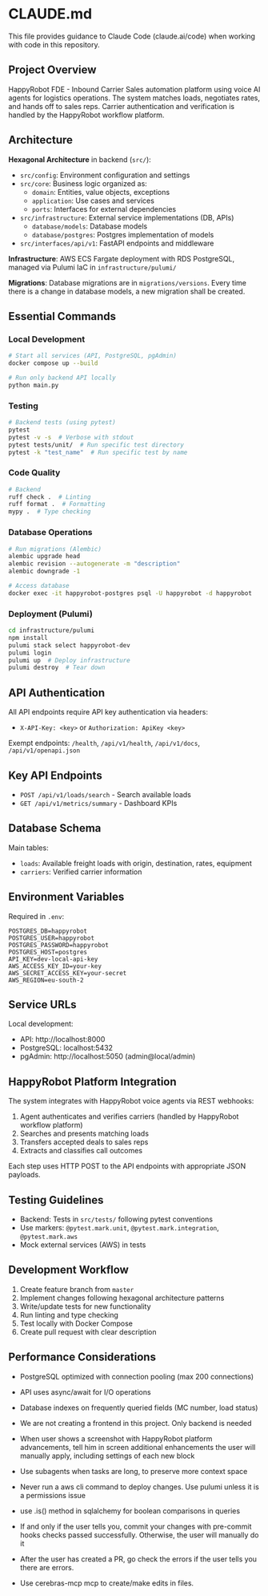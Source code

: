 # CLAUDE.md

This file provides guidance to Claude Code (claude.ai/code) when working with code in this repository.

## Project Overview

HappyRobot FDE - Inbound Carrier Sales automation platform using voice AI agents for logistics operations. The system matches loads, negotiates rates, and hands off to sales reps. Carrier authentication and verification is handled by the HappyRobot workflow platform.

## Architecture

**Hexagonal Architecture** in backend (`src/`):
- `src/config`: Environment configuration and settings
- `src/core`: Business logic organized as:
  - `domain`: Entities, value objects, exceptions
  - `application`: Use cases and services
  - `ports`: Interfaces for external dependencies
- `src/infrastructure`: External service implementations (DB, APIs)
  - `database/models`: Database models
  - `database/postgres`: Postgres implementation of models
- `src/interfaces/api/v1`: FastAPI endpoints and middleware

**Infrastructure**: AWS ECS Fargate deployment with RDS PostgreSQL, managed via Pulumi IaC in `infrastructure/pulumi/`

**Migrations**: Database migrations are in `migrations/versions`. Every time there is a change in database models, a new migration shall be created.

## Essential Commands

### Local Development
```bash
# Start all services (API, PostgreSQL, pgAdmin)
docker compose up --build

# Run only backend API locally
python main.py
```

### Testing
```bash
# Backend tests (using pytest)
pytest
pytest -v -s  # Verbose with stdout
pytest tests/unit/  # Run specific test directory
pytest -k "test_name"  # Run specific test by name

```

### Code Quality
```bash
# Backend
ruff check .  # Linting
ruff format .  # Formatting
mypy .  # Type checking

```

### Database Operations
```bash
# Run migrations (Alembic)
alembic upgrade head
alembic revision --autogenerate -m "description"
alembic downgrade -1

# Access database
docker exec -it happyrobot-postgres psql -U happyrobot -d happyrobot
```

### Deployment (Pulumi)
```bash
cd infrastructure/pulumi
npm install
pulumi stack select happyrobot-dev
pulumi login
pulumi up  # Deploy infrastructure
pulumi destroy  # Tear down
```

## API Authentication

All API endpoints require API key authentication via headers:
- `X-API-Key: <key>` or `Authorization: ApiKey <key>`

Exempt endpoints: `/health`, `/api/v1/health`, `/api/v1/docs`, `/api/v1/openapi.json`

## Key API Endpoints

- `POST /api/v1/loads/search` - Search available loads
- `GET /api/v1/metrics/summary` - Dashboard KPIs

## Database Schema

Main tables:
- `loads`: Available freight loads with origin, destination, rates, equipment
- `carriers`: Verified carrier information

## Environment Variables

Required in `.env`:
```
POSTGRES_DB=happyrobot
POSTGRES_USER=happyrobot
POSTGRES_PASSWORD=happyrobot
POSTGRES_HOST=postgres
API_KEY=dev-local-api-key
AWS_ACCESS_KEY_ID=your-key
AWS_SECRET_ACCESS_KEY=your-secret
AWS_REGION=eu-south-2
```

## Service URLs

Local development:
- API: http://localhost:8000
- PostgreSQL: localhost:5432
- pgAdmin: http://localhost:5050 (admin@local/admin)

## HappyRobot Platform Integration

The system integrates with HappyRobot voice agents via REST webhooks:
1. Agent authenticates and verifies carriers (handled by HappyRobot workflow platform)
2. Searches and presents matching loads
3. Transfers accepted deals to sales reps
4. Extracts and classifies call outcomes

Each step uses HTTP POST to the API endpoints with appropriate JSON payloads.

## Testing Guidelines

- Backend: Tests in `src/tests/` following pytest conventions
- Use markers: `@pytest.mark.unit`, `@pytest.mark.integration`, `@pytest.mark.aws`
- Mock external services (AWS) in tests

## Development Workflow

1. Create feature branch from `master`
2. Implement changes following hexagonal architecture patterns
3. Write/update tests for new functionality
4. Run linting and type checking
5. Test locally with Docker Compose
6. Create pull request with clear description

## Performance Considerations

- PostgreSQL optimized with connection pooling (max 200 connections)
- API uses async/await for I/O operations
- Database indexes on frequently queried fields (MC number, load status)

- We are not creating a frontend in this project. Only backend is needed
- When user shows a screenshot with HappyRobot platform advancements, tell him in screen additional enhancements the user will manually apply, including settings of each new block
- Use subagents when tasks are long, to preserve more context space
- Never run a aws cli command to deploy changes. Use pulumi unless it is a permissions issue
- use .is() method in sqlalchemy for boolean comparisons in queries
- If and only if the user tells you, commit your changes with pre-commit hooks checks passed successfully. Otherwise, the user will manually do it
- After the user has created a PR, go check the errors if the user tells you there are errors.
- Use cerebras-mcp mcp to create/make edits in files.
